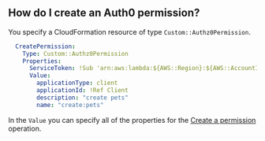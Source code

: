 ## How do I create an Auth0 permission?
You specify a CloudFormation resource of type `Custom::Authz0Permission`.

```yaml
  CreatePermission:
    Type: Custom::Authz0Permission
    Properties:
      ServiceToken: !Sub 'arn:aws:lambda:${AWS::Region}:${AWS::AccountId}:function:cfn-auth0-provider'
      Value:
        applicationType: client
        applicationId: !Ref Client
        description: "create pets"
        name: "create:pets"
```

In the `Value` you can specify all of the properties for the [Create a permission](https://auth0.com/docs/api/authorization-extension#create-permission) operation.



